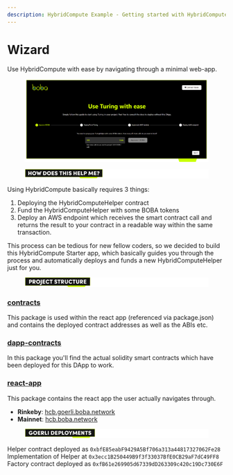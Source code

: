 ```yaml
---
description: HybridCompute Example - Getting started with HybridCompute
---
```


# Wizard

Use HybridCompute with ease by navigating through a minimal web-app.

<figure><img src="../../.gitbook/assets/Artboard 4 (10).png" alt=""><figcaption></figcaption></figure>

<figure><img src="../../.gitbook/assets/Artboard 1 (12).png" alt=""><figcaption></figcaption></figure>

Using HybridCompute basically requires 3 things:

1. Deploying the HybridComputeHelper contract
2. Fund the HybridComputeHelper with some BOBA tokens
3. Deploy an AWS endpoint which receives the smart contract call and returns the result to your contract in a readable way within the same transaction.

This process can be tedious for new fellow coders, so we decided to build this HybridCompute Starter app, which basically guides you through the process and automatically deploys and funds a new HybridComputeHelper just for you.



<figure><img src="../../.gitbook/assets/Artboard 2 (1) (1).png" alt=""><figcaption></figcaption></figure>

### [contracts](https://github.com/bobanetwork/boba/tree/develop/boba\_community/hc-start/packages/contracts)

This package is used within the react app (referenced via package.json) and contains the deployed contract addresses as well as the ABIs etc.

### [dapp-contracts](https://github.com/bobanetwork/boba/tree/develop/boba\_community/hc-start/packages/dapp-contracts)

In this package you'll find the actual solidity smart contracts which have been deployed for this DApp to work.

### [react-app](https://github.com/bobanetwork/boba/tree/develop/boba\_community/hc-start/packages/react-app)

This package contains the react app the user actually navigates through.

* **Rinkeby**: [hcb.goerli.boba.network](https://hcb.goerli.boba.network/)
* **Mainnet**: [hcb.boba.network](https://hcb.boba.network/)



<figure><img src="../../.gitbook/assets/Artboard 3 (1).png" alt=""><figcaption></figcaption></figure>

Helper contract deployed as `0xbfE85eabF9429A5Bf706a313a44817327062Fe28` Implementation of Helper at `0x3ecc1B250449B9f3f33037BfE0CB29aF7dC49FF8` Factory contract deployed as `0xfB61e269905d67339dD263309c420c19Dc730E6F`

